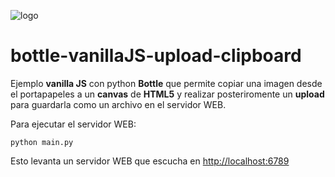 ![logo](https://raw.github.com/1N0T/images/master/global/1N0T.png)

# bottle-vanillaJS-upload-clipboard
Ejemplo **vanilla JS** con python **Bottle** que permite copiar una imagen desde el portapapeles a un **canvas** de **HTML5** y realizar posteriromente un **upload** para guardarla como un archivo en el servidor WEB.

Para ejecutar el servidor WEB:

    python main.py

Esto levanta un servidor WEB que escucha en [http://localhost:6789](http://localhost:6789)
